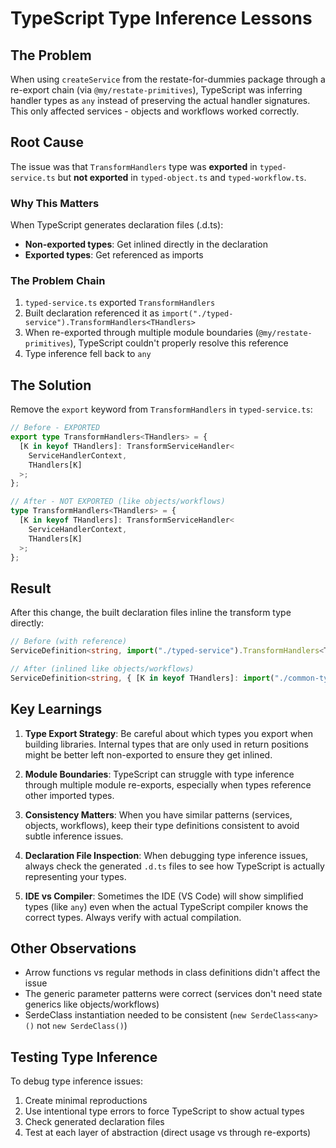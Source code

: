 # TypeScript Type Inference Lessons

## The Problem
When using `createService` from the restate-for-dummies package through a re-export chain (via `@my/restate-primitives`), TypeScript was inferring handler types as `any` instead of preserving the actual handler signatures. This only affected services - objects and workflows worked correctly.

## Root Cause
The issue was that `TransformHandlers` type was **exported** in `typed-service.ts` but **not exported** in `typed-object.ts` and `typed-workflow.ts`.

### Why This Matters
When TypeScript generates declaration files (.d.ts):
- **Non-exported types**: Get inlined directly in the declaration
- **Exported types**: Get referenced as imports

### The Problem Chain
1. `typed-service.ts` exported `TransformHandlers`
2. Built declaration referenced it as `import("./typed-service").TransformHandlers<THandlers>`
3. When re-exported through multiple module boundaries (`@my/restate-primitives`), TypeScript couldn't properly resolve this reference
4. Type inference fell back to `any`

## The Solution
Remove the `export` keyword from `TransformHandlers` in `typed-service.ts`:

```typescript
// Before - EXPORTED
export type TransformHandlers<THandlers> = {
  [K in keyof THandlers]: TransformServiceHandler<
    ServiceHandlerContext,
    THandlers[K]
  >;
};

// After - NOT EXPORTED (like objects/workflows)
type TransformHandlers<THandlers> = {
  [K in keyof THandlers]: TransformServiceHandler<
    ServiceHandlerContext,
    THandlers[K]
  >;
};
```

## Result
After this change, the built declaration files inline the transform type directly:

```typescript
// Before (with reference)
ServiceDefinition<string, import("./typed-service").TransformHandlers<THandlers>>

// After (inlined like objects/workflows)
ServiceDefinition<string, { [K in keyof THandlers]: import("./common-types").TransformServiceHandler<import("./typed-service").ServiceHandlerContext, THandlers[K]>; }>
```

## Key Learnings

1. **Type Export Strategy**: Be careful about which types you export when building libraries. Internal types that are only used in return positions might be better left non-exported to ensure they get inlined.

2. **Module Boundaries**: TypeScript can struggle with type inference through multiple module re-exports, especially when types reference other imported types.

3. **Consistency Matters**: When you have similar patterns (services, objects, workflows), keep their type definitions consistent to avoid subtle inference issues.

4. **Declaration File Inspection**: When debugging type inference issues, always check the generated `.d.ts` files to see how TypeScript is actually representing your types.

5. **IDE vs Compiler**: Sometimes the IDE (VS Code) will show simplified types (like `any`) even when the actual TypeScript compiler knows the correct types. Always verify with actual compilation.

## Other Observations

- Arrow functions vs regular methods in class definitions didn't affect the issue
- The generic parameter patterns were correct (services don't need state generics like objects/workflows)
- SerdeClass instantiation needed to be consistent (`new SerdeClass<any>()` not `new SerdeClass()`)

## Testing Type Inference

To debug type inference issues:
1. Create minimal reproductions
2. Use intentional type errors to force TypeScript to show actual types
3. Check generated declaration files
4. Test at each layer of abstraction (direct usage vs through re-exports)